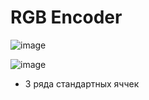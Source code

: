 # RGB Encoder

![image](https://user-images.githubusercontent.com/5828819/179271681-9c7ce33d-cefd-4b3a-bc9e-175ee306458e.png)

![image](https://user-images.githubusercontent.com/5828819/179273113-0ca9d638-e5a4-4c46-b043-377c31d5698a.png)

- 3 ряда стандартных яччек

